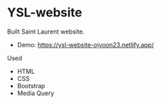 # YSL-website
Built Saint Laurent website.

* Demo: https://ysl-website-ojyoon23.netlify.app/

Used
* HTML
* CSS
* Bootstrap
* Media Query
